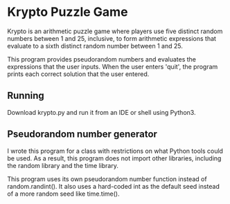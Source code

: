 # Krypto Puzzle Game

Krypto is an arithmetic puzzle game where players use five distinct random
numbers between 1 and 25, inclusive, to form arithmetic expressions that
evaluate to a sixth distinct random number between 1 and 25.

This program provides pseudorandom numbers and evaluates the expressions that
the user inputs. When the user enters 'quit', the program prints each correct
solution that the user entered.

## Running

Download krypto.py and run it from an IDE or shell using Python3.

## Pseudorandom number generator

I wrote this program for a class with restrictions on what Python tools
could be used. As a result, this program does not import other libraries,
including the random library and the time library.

This program uses its own pseudorandom number function instead of
random.randint(). It also uses a hard-coded int as the default seed instead 
of a more random seed like time.time().